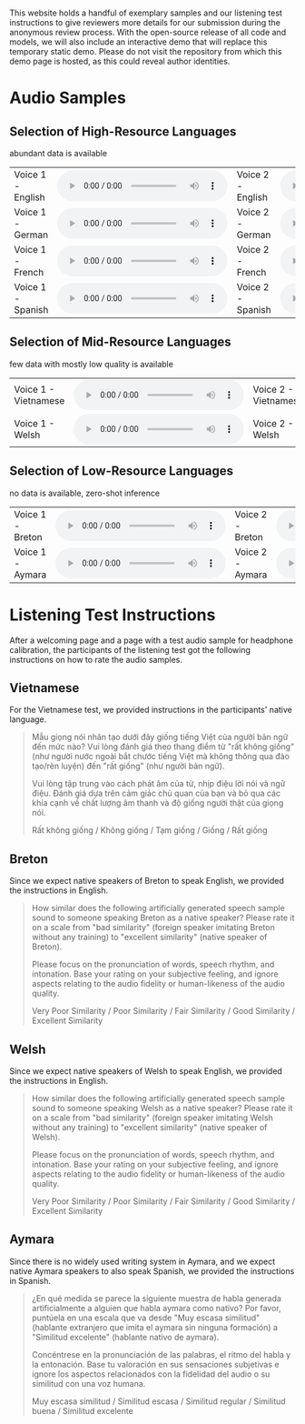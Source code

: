 <img align="center" src="resources/literally_one_white_pixel.png" style="  display: block; margin-left: auto;
margin-right: auto; width: 0%;" />

This website holds a handful of exemplary samples and our listening test instructions to give reviewers more details for our submission during the anonymous review process. With the open-source release of all code and models, we will also include an interactive demo that will replace this temporary static demo. Please do not visit the repository from which this demo page is hosted, as this could reveal author identities.

# Audio Samples

## Selection of High-Resource Languages
abundant data is available
<html>
    <table style='width: 100%;align="left";'>
        <tr>
            <td>Voice 1 - English</td>
            <td><audio controls="" ><source src="resources/sup/1.wav" type="audio/wav"></audio></td>
            <td>Voice 2 - English</td>
            <td><audio controls="" ><source src="resources/sup/2.wav" type="audio/wav"></audio></td></tr>
        <tr>
            <td>Voice 1 - German</td>
            <td><audio controls="" ><source src="resources/sup/3.wav" type="audio/wav"></audio></td>
            <td>Voice 2 - German</td>
            <td><audio controls="" ><source src="resources/sup/4.wav" type="audio/wav"></audio></td></tr>
        <tr>
            <td>Voice 1 - French</td>
            <td><audio controls="" ><source src="resources/sup/5.wav" type="audio/wav"></audio></td>
            <td>Voice 2 - French</td>
            <td><audio controls="" ><source src="resources/sup/6.wav" type="audio/wav"></audio></td></tr>
        <tr>
            <td>Voice 1 - Spanish</td>
            <td><audio controls="" ><source src="resources/sup/7.wav" type="audio/wav"></audio></td>
            <td>Voice 2 - Spanish</td>
            <td><audio controls="" ><source src="resources/sup/8.wav" type="audio/wav"></audio></td></tr>
    </table>
</html>

## Selection of Mid-Resource Languages
few data with mostly low quality is available
<html>
    <table style='width: 100%;align="left";'>
        <tr>
            <td>Voice 1 - Vietnamese</td>
            <td><audio controls="" ><source src="resources/sup/9.wav" type="audio/wav"></audio></td>
            <td>Voice 2 - Vietnamese</td>
            <td><audio controls="" ><source src="resources/sup/10.wav" type="audio/wav"></audio></td></tr>
        <tr>
            <td>Voice 1 - Welsh</td>
            <td><audio controls="" ><source src="resources/sup/11.wav" type="audio/wav"></audio></td>
            <td>Voice 2 - Welsh</td>
            <td><audio controls="" ><source src="resources/sup/12.wav" type="audio/wav"></audio></td></tr>
    </table>
</html>


## Selection of Low-Resource Languages
no data is available, zero-shot inference
<html>
    <table style='width: 100%;align="left";'>
        <tr>
            <td>Voice 1 - Breton</td>
            <td><audio controls="" ><source src="resources/sup/13.wav" type="audio/wav"></audio></td>
            <td>Voice 2 - Breton</td>
            <td><audio controls="" ><source src="resources/sup/14.wav" type="audio/wav"></audio></td></tr>
        <tr>
            <td>Voice 1 - Aymara</td>
            <td><audio controls="" ><source src="resources/sup/15.wav" type="audio/wav"></audio></td>
            <td>Voice 2 - Aymara</td>
            <td><audio controls="" ><source src="resources/sup/16.wav" type="audio/wav"></audio></td></tr>
    </table>

</html>

# Listening Test Instructions

After a welcoming page and a page with a test audio sample for headphone calibration, the participants of the listening test got the following instructions on how to rate the audio samples.

## Vietnamese

For the Vietnamese test, we provided instructions in the participants' native language.

<blockquote>
<p>Mẫu giọng nói nhân tạo dưới đây giống tiếng Việt của người bản ngữ đến mức nào? Vui lòng đánh giá theo thang điểm từ "rất không giống" (như người nước ngoài bắt chước tiếng Việt mà không thông qua đào tạo/rèn luyện) đến "rất giống" (như người bản ngữ).</p>
<p>Vui lòng tập trung vào cách phát âm của từ, nhịp điệu lời nói và ngữ điệu. Đánh giá dựa trên cảm giác chủ quan của bạn và bỏ qua các khía cạnh về chất lượng âm thanh và độ giống người thật của giọng nói.</p>
<p>Rất không giống / Không giống / Tạm giống / Giống / Rất giống</p>
</blockquote>

## Breton

Since we expect native speakers of Breton to speak English, we provided the instructions in English.

<blockquote>
<p>How similar does the following artificially generated speech sample sound to someone speaking Breton as a native speaker? Please rate it on a scale from "bad similarity" (foreign speaker imitating Breton without any training) to "excellent similarity" (native speaker of Breton).</p>
<p>Please focus on the pronunciation of words, speech rhythm, and intonation. Base your rating on your subjective feeling, and ignore aspects relating to the audio fidelity or human-likeness of the audio quality.</p>
<p>Very Poor Similarity / Poor Similarity / Fair Similarity / Good Similarity / Excellent Similarity
</p></blockquote>

## Welsh

Since we expect native speakers of Welsh to speak English, we provided the instructions in English.

<blockquote><p>How similar does the following artificially generated speech sample sound to someone speaking Welsh as a native speaker? Please rate it on a scale from "bad similarity" (foreign speaker imitating Welsh without any training) to "excellent similarity" (native speaker of Welsh).</p>
<p>Please focus on the pronunciation of words, speech rhythm, and intonation. Base your rating on your subjective feeling, and ignore aspects relating to the audio fidelity or human-likeness of the audio quality.</p>
<p>Very Poor Similarity / Poor Similarity / Fair Similarity / Good Similarity / Excellent Similarity</p></blockquote>

## Aymara

Since there is no widely used writing system in Aymara, and we expect native Aymara speakers to also speak Spanish, we provided the instructions in Spanish.

<blockquote><p>¿En qué medida se parece la siguiente muestra de habla generada artificialmente a alguien que habla aymara como nativo? Por favor, puntúela en una escala que va desde "Muy escasa similitud" (hablante extranjero que imita el aymara sin ninguna formación) a "Similitud excelente" (hablante nativo de aymara).</p>
<p>Concéntrese en la pronunciación de las palabras, el ritmo del habla y la entonación. Base tu valoración en sus sensaciones subjetivas e ignore los aspectos relacionados con la fidelidad del audio o su similitud con una voz humana.</p>
<p>Muy escasa similitud / Similitud escasa / Similitud regular / Similitud buena / Similitud excelente</p></blockquote>
